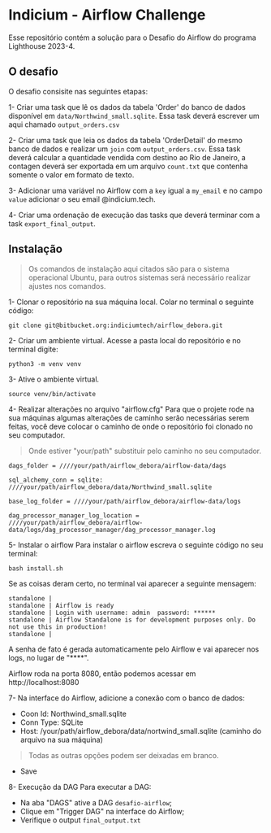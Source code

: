 # Indicium - Airflow Challenge

Esse repositório contém a solução para o Desafio do Airflow do programa Lighthouse 2023-4.

## O desafio

O desafio consisite nas seguintes etapas:

1- Criar uma task que lê os dados da tabela 'Order' do banco de dados disponível em `data/Northwind_small.sqlite`. Essa task deverá escrever um aqui chamado `output_orders.csv`

2- Criar uma task que leia os dados da tabela 'OrderDetail' do mesmo banco de dados e realizar um `join` com `output_orders.csv`. Essa task deverá calcular a quantidade vendida com destino ao Rio de Janeiro, a contagen deverá ser exportada em um arquivo `count.txt` que contenha somente o valor em formato de texto.

3- Adicionar uma variável no Airflow com a `key` igual a `my_email` e no campo `value` adicionar o seu email @indicium.tech.

4- Criar uma ordenação de execução das tasks que deverá terminar com a task `export_final_output`. 

## Instalação

> Os comandos de instalação aqui citados são para o sistema operacional Ubuntu, para outros sistemas será necessário realizar ajustes nos comandos.

1- Clonar o repositório na sua máquina local.
Colar no terminal o seguinte código:

`git clone git@bitbucket.org:indiciumtech/airflow_debora.git`

2- Criar um ambiente virtual.
Acesse a pasta local do repositório e no terminal digite:

`python3 -m venv venv`

3- Ative o ambiente virtual.

`source venv/bin/activate`

4- Realizar alterações no arquivo "airflow.cfg"
Para que o projete rode na sua máquinas algumas alterações de caminho serão necessárias serem feitas, você deve colocar o caminho de onde o repositório foi clonado no seu computador.

> Onde estiver "your/path" substituir pelo caminho no seu computador.

`dags_folder = ////your/path/airflow_debora/airflow-data/dags`

`sql_alchemy_conn = sqlite: ////your/path/airflow_debora/data/Northwind_small.sqlite`

`base_log_folder = ////your/path/airflow_debora/airflow-data/logs`

`dag_processor_manager_log_location = ////your/path/airflow_debora/airflow-data/logs/dag_processor_manager/dag_processor_manager.log`

5- Instalar o airflow
Para instalar o airflow escreva o seguinte código no seu terminal:

`bash install.sh`


Se as coisas deram certo, no terminal vai aparecer a seguinte mensagem:

```
standalone | 
standalone | Airflow is ready
standalone | Login with username: admin  password: ******
standalone | Airflow Standalone is for development purposes only. Do not use this in production!
standalone |

```
A senha de fato é gerada automaticamente pelo Airflow e vai aparecer nos logs, no lugar de "****".

Airflow roda na porta 8080, então podemos acessar em 
http://localhost:8080


7- Na interface do Airflow, adicione a conexão com o banco de dados:

- Coon Id: Northwind_small.sqlite
- Conn Type: SQLite
- Host: /your/path/airflow_debora/data/nortwind_small.sqlite (caminho do arquivo na sua máquina)

> Todas as outras opções podem ser deixadas em branco.

- Save

8- Execução da DAG
Para executar a DAG:

- Na aba "DAGS" ative a DAG `desafio-airflow`;
- Clique em "Trigger DAG" na interface do Airflow;
- Verifique o output `final_output.txt`
